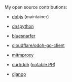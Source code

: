 My open source contributions:

- [dohjs][1] (maintainer)
- [dnspython][2]
- [bluesnarfer][3]
- [cloudflare/odoh-go-client][4]
- [mitmproxy][5]
- [curl/doh][6] ([notable PR](https://github.com/curl/doh/pull/26))
- [django][7]

  [1]: https://github.com/byu-imaal/dohjs/commits?author=kimbo
  [2]: https://github.com/rthalley/dnspython/commits?author=kimbo
  [3]: https://github.com/kimbo/bluesnarfer/commits?author=kimbo 
  [4]: https://github.com/cloudflare/odoh-client-go/commits?author=kimbo
  [5]: https://github.com/mitmproxy/mitmproxy/commits?author=kimbo
  [6]: https://github.com/curl/doh/commits?author=kimbo
  [7]: https://github.com/django/django/commits?author=kimbo
 
